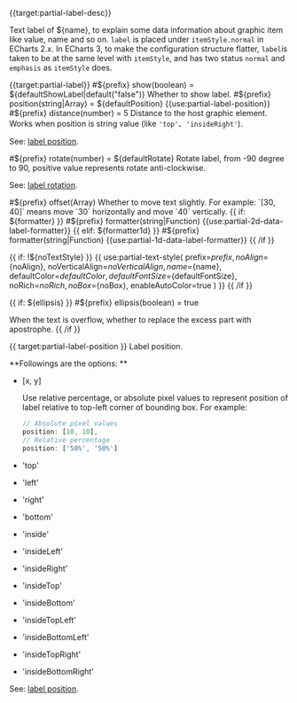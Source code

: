 {{target:partial-label-desc}}

Text label of ${name}, to explain some data information about graphic item like value, name and so on. `label` is placed under `itemStyle.normal` in ECharts 2.x. In ECharts 3, to make the configuration structure flatter, `label`is taken to be at the same level with `itemStyle`, and has two status `normal` and `emphasis` as `itemStyle` does.


{{target:partial-label}}
#${prefix} show(boolean) = ${defaultShowLabel|default("false")}
Whether to show label.
#${prefix} position(string|Array) = ${defaultPosition}
{{use:partial-label-position}}
#${prefix} distance(number) = 5
Distance to the host graphic element. Works when position is string value (like `'top'`、`'insideRight'`).

See: [label position](${galleryEditorPath}doc-example/label-position).

#${prefix} rotate(number) = ${defaultRotate}
Rotate label, from -90 degree to 90, positive value represents rotate anti-clockwise.

See: [label rotation](${galleryEditorPath}bar-label-rotation).

#${prefix} offset(Array)
Whether to move text slightly. For example: `[30, 40]` means move `30` horizontally and move `40` vertically.
{{ if: ${formatter} }}
#${prefix} formatter(string|Function)
{{use:partial-2d-data-label-formatter}}
{{ elif: ${formatter1d} }}
#${prefix} formatter(string|Function)
{{use:partial-1d-data-label-formatter}}
{{ /if }}


{{ if: !${noTextStyle} }}
{{ use:partial-text-style(
    prefix=${prefix},
    noAlign=${noAlign},
    noVerticalAlign=${noVerticalAlign},
    name=${name},
    defaultColor=${defaultColor},
    defaultFontSize=${defaultFontSize},
    noRich=${noRich},
    noBox=${noBox},
    enableAutoColor=true
) }}
{{ /if }}


{{ if: ${ellipsis} }}
#${prefix} ellipsis(boolean) = true

When the text is overflow, whether to replace the excess part with apostrophe.
{{ /if }}



{{ target:partial-label-position }}
Label position.

**Followings are the options: **

+ [x, y]

    Use relative percentage, or absolute pixel values to represent position of label relative to top-left corner of bounding box.
    For example:
    ```js
    // Absolute pixel values
    position: [10, 10],
    // Relative percentage
    position: ['50%', '50%']
    ```

+ 'top'
+ 'left'
+ 'right'
+ 'bottom'
+ 'inside'
+ 'insideLeft'
+ 'insideRight'
+ 'insideTop'
+ 'insideBottom'
+ 'insideTopLeft'
+ 'insideBottomLeft'
+ 'insideTopRight'
+ 'insideBottomRight'

See: [label position](${galleryViewPath}doc-example/label-position).
